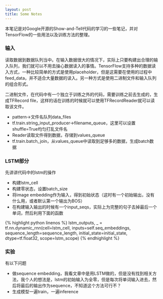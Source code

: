 ```yaml
---
layout: post
title: Some Notes
---
```

<script type="text/javascript" src="http://cdn.mathjax.org/mathjax/latest/MathJax.js?config=default"></script>

本笔记是对Google开源的Show-and-Tell代码的学习的一些笔记，并对TensorFlow的一些用法以及训练方法的整理。

### 输入
读取数据到数据队列当中。在输入数据很大的情况下，实际上只要构建出合理的输入队列，我们就可以不用去操心数据读入的事情。TensorFlow支持多种的数据读入方式，一种比较简单的方式是使用placeholder，但是这需要在使用的过程中feed_data，并不适合大量数据的读入。另一种方式是使用二进制文件和输入队列的组合形式。

二进制文件，在代码中有一个独立于训练之外的代码，需要训练之前去生成的，生成TFRecord file，这样的话在训练的时候就可以使用TFRecordReader就可以读取该文件。

* pattern->文件名队列data_files
* tf.train.string_input_producer->filename_queue，这里可以设置shuffle=True均匀打乱文件名
* Reader读取文件得到数据，存储到values_queue
* tf.train.batch_join，从values_queue中读取到足够多的数据，生成batch数据

### LSTM部分

先讲讲代码中的lstm的操作

* 构建lstm_cell
* 构建零状态，设置batch_size
* 将image embedding作为输入，得到初始状态（这时有一个初始输出，没有什么用，或者默认第一个输出为BOS）
* 在构建输入输出的时候有一个input_seqs，实际上为完整的句子去掉最后一个单词，然后利用下面的函数

{% highlight python linenos %}
lstm_outputs, _ = tf.nn.dynamic_rnn(cell=lstm_cell,
                                    inputs=self.seq_embeddings,
                                    sequence_length=sequence_length,
                                    initial_state=initial_state,
                                    dtype=tf.float32,
                                    scope=lstm_scope)
{% endhighlight %}

### 实验

有以下问题
* 做sequence embedding，我看文章中是用LSTM做的，但是没有找到相关方法，我个人的想法是，lstm的初始输入为全零，但是每次将单词输入进去，然后将最后的输出作为sequence，不知道这个方法可行不？
* 生成模型一遍train，一遍inference